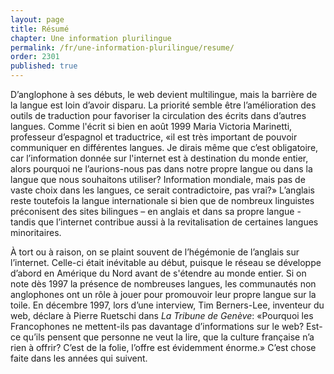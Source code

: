 ```yaml
---
layout: page
title: Résumé
chapter: Une information plurilingue
permalink: /fr/une-information-plurilingue/resume/
order: 2301
published: true
---
```

<p>D’anglophone à ses débuts, le web devient multilingue, mais la barrière de la langue est loin d’avoir disparu. La priorité semble être l’amélioration des outils de traduction pour favoriser la circulation des écrits dans d’autres langues. Comme l'écrit si bien en août 1999 Maria Victoria Marinetti, professeur d’espagnol et traductrice, «il est très important de pouvoir communiquer en différentes langues. Je dirais même que c’est obligatoire, car l’information donnée sur l'internet est à destination du monde entier, alors pourquoi ne l’aurions-nous pas dans notre propre langue ou dans la langue que nous souhaitons utiliser? Information mondiale, mais pas de vaste choix dans les langues, ce serait contradictoire, pas vrai?» L’anglais reste toutefois la langue internationale si bien que de nombreux linguistes préconisent des sites bilingues – en anglais et dans sa propre langue - tandis que l’internet contribue aussi à la revitalisation de certaines langues minoritaires. </p>


<p>À tort ou à raison, on se plaint souvent de l’hégémonie de l’anglais sur l’internet. Celle-ci était inévitable au début, puisque le réseau se développe d’abord en Amérique du Nord avant de s'étendre au monde entier. Si on note dès 1997 la présence de nombreuses langues, les communautés non anglophones ont un rôle à jouer pour promouvoir leur propre langue sur la toile. En décembre 1997, lors d’une interview, Tim Berners-Lee, inventeur du web, déclare à Pierre Ruetschi dans <em>La Tribune de Genève</em>: «Pourquoi les Francophones ne mettent-ils pas davantage d’informations sur le web? Est-ce qu’ils pensent que personne ne veut la lire, que la culture française n’a rien à offrir? C’est de la folie, l’offre est évidemment énorme.» C’est chose faite dans les années qui suivent.</p>
